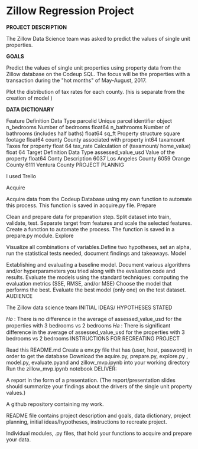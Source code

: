 # **Zillow Regression Project**

**PROJECT DESCRIPTION**

The Zillow Data Science team was asked to predict the values of single unit properties.

**GOALS**

Predict the values of single unit properties using property data from the Zillow database on the Codeup SQL. The focus will be the properties with a transaction during the "hot months" of May-August, 2017.

Plot the distribution of tax rates for each county. (his is separate from the creation of model )



**DATA DICTIONARY**

Feature	Definition	Data Type
parcelid	Unique parcel identifier	object
n_bedrooms	Number of bedrooms	float64
n_bathrooms	Number of bathrooms (includes half baths)	float64
sq_ft	Property structure square footage	float64
county	County associated with property	int64
taxamount	Taxes for property	float 64
tax_rate	Calculation of (taxamount/ home_value)	float 64
Target	Definition	Data Type
assessed_value_usd	Value of the property	float64
Conty	Description
6037	Los Angeles County
6059	Orange County
6111	Ventura County
PROJECT PLANNIG

I used Trello

Acquire

Acquire data from the Codeup Database using my own function to automate this process. This function is saved in acquire.py file.
Prepare

Clean and prepare data for preparation step. Split dataset into train, validate, test. Separate target from features and scale the selected features. Create a function to automate the process. The function is saved in a prepare.py module.
Explore

Visualize all combinations of variables.Define two hypotheses, set an alpha, run the statistical tests needed, document findings and takeaways.
Model

Extablishing and evaluating a baseline model.
Document various algorithms and/or hyperparameters you tried along with the evaluation code and results.
Evaluate the models using the standard techniques: computing the evaluation metrics (SSE, RMSE, and/or MSE)
Choose the model that performs the best.
Evaluate the best model (only one) on the test dataset.
AUDIENCE

The Zillow data science team
INITIAL IDEAS/ HYPOTHESES STATED

𝐻𝑜 : There is no difference in the average of assessed_value_usd for the properties with 3 bedrooms vs 2 bedrooms
𝐻𝑎 : There is significant difference in the average of assessed_value_usd for the properties with 3 bedrooms vs 2 bedrooms
INSTRUCTIONS FOR RECREATING PROJECT

 Read this README.md
 Create a env.py file that has (user, host, password) in order to get the database
 Download the aquire.py, prepare.py, explore.py , model.py, evaluate.pyand and zillow_mvp.ipynb into your working directory
 Run the zillow_mvp.ipynb notebook
DELIVER:

A report in the form of a presentation. (The report/presentation slides should summarize your findings about the drivers of the single unit property values.)

A github repository containing my work.

README file contains project description and goals, data dictionary, project planning, initial ideas/hypotheses, instructions to recreate project.

Individual modules, .py files, that hold your functions to acquire and prepare your data.
